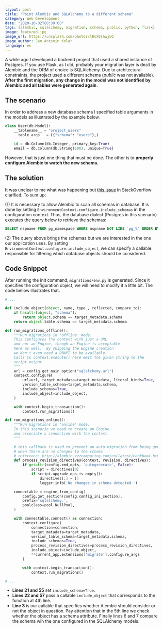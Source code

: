 ```yaml
---
layout: post
title: "Point Alembic and SQLAlchemy to a different schema"
category: Web Development
date: "2020-10-02T00:00:00"
tags: [alembic, sqlalchemy, migration, schema, public, python, flask]
image: featured.jpg
image_url: https://unsplash.com/photos/lRoX0shwjUQ
image_author: Jan Antonin Kolar
language: en
---
```


A while ago I developed a backend project that used a shared instance of Postgres. If you use Flask, as I did, probably your migration layer is dealt by Alembic and the ORM of choice is SQLAlchemy. Due to architectural constraints, the project used a different schema (_public_ was not available). **After the first migration, any change in the model was not identified by Alembic and all tables were generated again.**

## The scenario

In order to address a new database schema I specified table arguments in the models as illustrated by the example below.

```python
class User(db.Model):
    __tablename__ = "project_users"
    __table_args__ = ({"schema": "users"},)

    id = db.Column(db.Integer, primary_key=True)
    email = db.Column(db.String(100), unique=True)
```

However, that is just one thing that must be done. The other is to **properly configure Alembic to watch the new schema.**

## The solution

It was unclear to me what was happening but [this issue](https://stackoverflow.com/questions/26275041/alembic-sqlalchemy-does-not-detect-existing-tables) in StackOverflow clarified. To sum up:

(1) It is necessary to allow Alembic to scan all schemas in database. It is done by setting `EnvironmentContext.configure.include_schemas` in the configuration context. Thus, the database dialect (Postgres in this scenario) executes the query below to retrieve the schemas:

```sql
SELECT nspname FROM pg_namespace WHERE nspname NOT LIKE 'pg_%' ORDER BY nspname
```

(2) The query above brings the schemas but we are interested in the one our application uses. By setting `EnvironmentContext.configure.include_object`, we can specify a callable responsible for filtering which database objects should be considered.

## Code Snippet

After running the init command, `migrations/env.py` is generated. Since it specifies the configuration object, we will need to modify it a little bit. The code bellow illustrates that.

```python
# ...

def include_object(object, name, type_, reflected, compare_to):
    if hasattr(object, "schema"):
        return object.schema == target_metadata.schema
    return object.table.schema == target_metadata.schema

def run_migrations_offline():
    """Run migrations in 'offline' mode.
    This configures the context with just a URL
    and not an Engine, though an Engine is acceptable
    here as well.  By skipping the Engine creation
    we don't even need a DBAPI to be available.
    Calls to context.execute() here emit the given string to the
    script output.
    """
    url = config.get_main_option("sqlalchemy.url")
    context.configure(
        url=url, target_metadata=target_metadata, literal_binds=True,
        version_table_schema=target_metadata.schema,
        include_schemas=True,
        include_object=include_object,
    )

    with context.begin_transaction():
        context.run_migrations()

def run_migrations_online():
    """Run migrations in 'online' mode.
    In this scenario we need to create an Engine
    and associate a connection with the context.
    """

    # this callback is used to prevent an auto-migration from being generated
    # when there are no changes to the schema
    # reference: http://alembic.zzzcomputing.com/en/latest/cookbook.html
    def process_revision_directives(context, revision, directives):
        if getattr(config.cmd_opts, 'autogenerate', False):
            script = directives[0]
            if script.upgrade_ops.is_empty():
                directives[:] = []
                logger.info('No changes in schema detected.')

    connectable = engine_from_config(
        config.get_section(config.config_ini_section),
        prefix='sqlalchemy.',
        poolclass=pool.NullPool,
    )

    with connectable.connect() as connection:
        context.configure(
            connection=connection,
            target_metadata=target_metadata,
            version_table_schema=target_metadata.schema,
            include_schemas=True,
            process_revision_directives=process_revision_directives,
            include_object=include_object,
            **current_app.extensions['migrate'].configure_args
        )

        with context.begin_transaction():
            context.run_migrations()

# ...
```

- **Lines 21 and 55** set `include_schema=True`.
- **Lines 22 and 57** pass a callable `include_object` that corresponds to the function at 4th line.
- **Line 3** is our callable that specifies whether Alembic should consider or not the object in question. Pay attention that in the 5th line we check whether the object has a schema attribute. Finally lines 6 and 7 compare the schema wih the one configured in the SQLAlchemy models.
